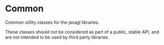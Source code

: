 # Common

Common utility classes for the javagl libraries.

These classes should not be considered as part of a public, stable API, 
and are not intended to be used by third party libraries.